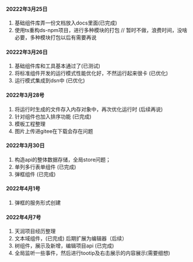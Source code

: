 
#### 20222年3月25日
1. 基础组件库弄一份文档放入docs里面(已完成)
2. 使用ts重构ds-npm项目，进行多种模块的打包 // 暂时不做，浪费时间，没啥必要，多种模块打包以后有需要再说


#### 20222年3月26日
1. 基础组件库和工具基本通过了(已测试)
2. 将标准组件开发的运行模式性能优化好，不然运行起来很卡 (已优化)
3. 运行模式集成到dsn中 (已优化)


#### 2022年3月28号
1. 将运行时生成的文件存入内存对象中，再次优化运行时 (后续再说)
2. 针对组件也加入排序功能 (已完成)
3. 模板工程整理
4. 图片上传进gitee在下载会存在问题

#### 2022年3月30日
1. 构造api的整体数据存储，全局store问题；
2. 单列多行表单组件 (已完成)
3. 弹框组件 (已完成)


#### 2022年4月1号
1.  弹框的服务形式创建 

#### 2022年4月7号
1. 天润项目经历整理
2. 文本域组件，(已完成)  后期扩展为编辑器（后续）
3. 树组件，展示及新增，编辑项目api (已完成)
4. 全局监听一些事件，然后进行tootip及右击展示的内容展示(需要细想)

